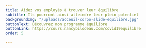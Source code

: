 ```yaml
---
title: Aidez vos employés à trouver leur équilibre
subtitle: Ils pourront ainsi atteindre leur plein potentiel
backgroundImg: "/uploads/acceuil-corpo-slide-equilibre.jpg"
buttonText: Découvrez mon programme équilibre
buttonLink: https://cours.nancybilodeau.com/covid19equilibre
order: 5

---
```

